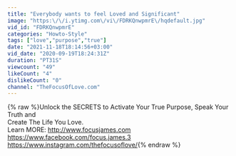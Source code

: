 ```yaml
---
title: "Everybody wants to feel Loved and Significant"
image: "https:\/\/i.ytimg.com\/vi\/FDRKQnwpmrE\/hqdefault.jpg"
vid_id: "FDRKQnwpmrE"
categories: "Howto-Style"
tags: ["love","purpose","true"]
date: "2021-11-18T18:14:56+03:00"
vid_date: "2020-09-19T18:24:31Z"
duration: "PT31S"
viewcount: "49"
likeCount: "4"
dislikeCount: "0"
channel: "TheFocusOfLove.com"
---
```

{% raw %}Unlock the SECRETS to Activate Your True Purpose, Speak Your Truth and <br />Create The Life You Love.<br />Learn MORE: <a rel="nofollow" target="blank" href="http://www.focusjames.com">http://www.focusjames.com</a><br /><a rel="nofollow" target="blank" href="https://www.facebook.com/focus.james.3">https://www.facebook.com/focus.james.3</a><br /><a rel="nofollow" target="blank" href="https://www.instagram.com/thefocusoflove/">https://www.instagram.com/thefocusoflove/</a>{% endraw %}
